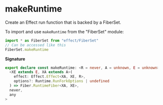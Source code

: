 # makeRuntime

Create an Effect run function that is backed by a FiberSet.

To import and use `makeRuntime` from the "FiberSet" module:

```ts
import * as FiberSet from "effect/FiberSet"
// Can be accessed like this
FiberSet.makeRuntime
```

**Signature**

```ts
export declare const makeRuntime: <R = never, A = unknown, E = unknown>() => Effect.Effect<
  <XE extends E, XA extends A>(
    effect: Effect.Effect<XA, XE, R>,
    options?: Runtime.RunForkOptions | undefined
  ) => Fiber.RuntimeFiber<XA, XE>,
  never,
  any
>
```
